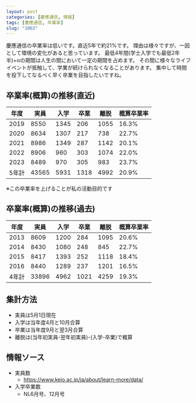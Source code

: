 ```yaml
---
layout: post
categories: [慶應通信, 情報]
tags: [慶應通信, 卒業率]
slug: "1063"
---
```

慶應通信の卒業率は低いです。直近5年で約21%です。
理由は様々ですが、一因として環境の変化があると思っています。
最低4年間(学士入学でも最低2年半)+αの期間は人生の間において一定の期間を占めます。
その間に様々なライフイベントが抵触して、学業が続けられなくなることがあります。
集中して時間を投下してなるべく早く卒業を目指したいですね。

## 卒業率(概算)の推移(直近)

| 年度  | 実員  | 入学 | 卒業 | 離脱 | 概算卒業率 |
| ----- | ----- | ---- | ---- | ---- | ---------- |
| 2019  | 8550  | 1345 | 206  | 1055 | 16.3%      |
| 2020  | 8634  | 1307 | 217  | 738  | 22.7%      |
| 2021  | 8986  | 1349 | 287  | 1142 | 20.1%      |
| 2022  | 8906  | 960  | 303  | 1074 | 22.0%      |
| 2023  | 8489  | 970  | 305  | 983  | 23.7%      |
| 5年計 | 43565 | 5931 | 1318 | 4992 | 20.9%      |

※この卒業率を上げることが私の活動目的です

## 卒業率(概算)の推移(過去)

| 年度  | 実員  | 入学 | 卒業 | 離脱 | 概算卒業率 |
| ----- | ----- | ---- | ---- | ---- | ---------- |
| 2013  | 8609  | 1200 | 284  | 1095 | 20.6%      |
| 2014  | 8430  | 1080 | 248  | 845  | 22.7%      |
| 2015  | 8417  | 1393 | 252  | 1118 | 18.4%      |
| 2016  | 8440  | 1289 | 237  | 1201 | 16.5%      |
| 4年計 | 33896 | 4962 | 1021 | 4259 | 19.3%      |

## 集計方法
* 実員は5月1日現在
* 入学は当年度4月と10月合算
* 卒業は当年度9月と翌3月合算
* 離脱は(当年初実員-翌年初実員)-(入学-卒業)で概算

## 情報ソース
* 実員数
  * https://www.keio.ac.jp/ja/about/learn-more/data/
* 入学卒業数
  * NL6月号、12月号
